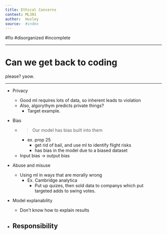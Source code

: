 ```yaml
---
title: Ethical Concerns 
context: ML301
author:  Huxley
source:  #index
---
```


#flo 
#disorganized #incomplete

---

# Can we get back to coding 
please? yaow. 

---


- Privacy
	- Good ml requires lots of data, so inherent leads to violation
	- Also, algorythym predicts private things?
		- Target example. 
		
- Bias 
	- > Our model has bias built into them 
		- ex. prop 25
			- get rid of bail, and use ml to identify flight risks
			- has bias in the model due to a biased dataset
	- Input bias -> output bias 
	
- Abuse and misuse 
	- Using ml in ways that are morally wrong 
		- Ex. Cambridge analytica
			- Put up quizes, then sold data to companys which put targeted adds to swing votes. 

- Model explanability
	- Don't know how to explain results
	
- Responsibility
	- 
















